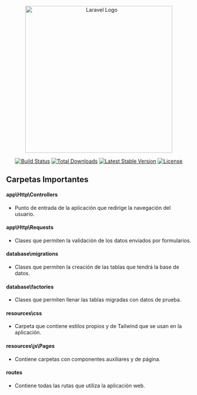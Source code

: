 <p align="center"><a href="https://laravel.com" target="_blank"><img src="https://raw.githubusercontent.com/laravel/art/master/logo-lockup/5%20SVG/2%20CMYK/1%20Full%20Color/laravel-logolockup-cmyk-red.svg" width="400" alt="Laravel Logo"></a></p>

<p align="center">
<a href="https://github.com/laravel/framework/actions"><img src="https://github.com/laravel/framework/workflows/tests/badge.svg" alt="Build Status"></a>
<a href="https://packagist.org/packages/laravel/framework"><img src="https://img.shields.io/packagist/dt/laravel/framework" alt="Total Downloads"></a>
<a href="https://packagist.org/packages/laravel/framework"><img src="https://img.shields.io/packagist/v/laravel/framework" alt="Latest Stable Version"></a>
<a href="https://packagist.org/packages/laravel/framework"><img src="https://img.shields.io/packagist/l/laravel/framework" alt="License"></a>
</p>

## Carpetas Importantes
#### app\Http\Controllers  
- Punto de entrada de la aplicación que redirige la navegación del usuario.

#### app\Http\Requests
- Clases que permiten la validación de los datos enviados por formularios.

#### database\migrations
- Clases que permiten la creación de las tablas que tendrá la base de datos.

#### database\factories
- Clases que permiten llenar las tablas migradas con datos de prueba.

#### resources\css
- Carpeta que contiene estilos propios y de Tailwind que se usan en la aplicación.

#### resources\js\Pages
- Contiene carpetas con componentes auxiliares y de página.

#### routes
- Contiene todas las rutas que utiliza la aplicación web.


